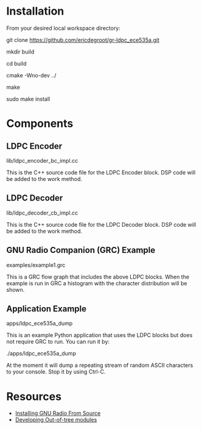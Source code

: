 Installation
============

From your desired local workspace directory:

git clone https://github.com/ericdegroot/gr-ldpc_ece535a.git

mkdir build

cd build

cmake -Wno-dev ../

make

sudo make install

Components
==========

LDPC Encoder
------------

lib/ldpc_encoder_bc_impl.cc

This is the C++ source code file for the LDPC Encoder block. DSP code will be added to the work method.

LDPC Decoder
------------

lib/ldpc_decoder_cb_impl.cc

This is the C++ source code file for the LDPC Decoder block. DSP code will be added to the work method.

GNU Radio Companion (GRC) Example
---------------------------------

examples/example1.grc

This is a GRC flow graph that includes the above LDPC blocks. When the example is run in GRC a histogram with the character distribution will be shown.

Application Example
-------------------

apps/ldpc_ece535a_dump

This is an example Python application that uses the LDPC blocks but does not require GRC to run. You can run it by:

./apps/ldpc_ece535a_dump

At the moment it will dump a repeating stream of random ASCII characters to your console. Stop it by using Ctrl-C.

Resources
=========
* [Installing GNU Radio From Source](http://gnuradio.org/redmine/projects/gnuradio/wiki/InstallingGRFromSource)
* [Developing Out-of-tree modules](http://gnuradio.org/redmine/projects/gnuradio/wiki/OutOfTreeModules)
